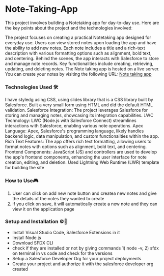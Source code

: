 # Note-Taking-App

This project involves building a Notetaking app for day-to-day use. Here are the key points about the project and the technologies involved:

The project focuses on creating a practical Notetaking app designed for everyday use. Users can view stored notes upon loading the app and have the ability to add new notes.
Each note includes a title and a rich-text description with various formatting options such as alignment, bold text, and centering. Behind the scenes, the app interacts with Salesforce to store and manage note records.
Key functionalities include creating, retrieving, updating, and deleting notes. 
The Note taking app is hosted on a live server. You can create your notes by visiting the following URL: [Note taking app](
https://sahanaportfolio-dev-ed.develop.my.site.com/note-taking-app)

### Technologies Used 🛠
I have styledg using CSS, using slides library that is a CSS library built by Salesforce.
Built a very small form using HTML and did the default HTML validation.
Salesforce Integration: The project leverages Salesforce for storing and managing notes, showcasing its integration capabilities.
LWC Technology: LWC (Node.js with Salesforce Connect) streamlines interactions with Salesforce, enabling various note operations.
Apex Language: Apex, Salesforce's programming language, likely handles backend logic, data manipulation, and custom functionalities within the app.
Rich Text Features: The app offers rich text formatting, allowing users to format notes with options such as alignment, bold text, and centering.
Frontend Components: JavaScript (JS) and controllers are used to develop the app's frontend components, enhancing the user interface for note creation, editing, and deletion.
Used Lightning Web Runtime (LWR) template for building the site

### How to Use🎮
1) User can click on add new note button and createa new notes and give the details of the notes they wanted to create
2) If you click on save, it will automatically create a new note and they can view it on the application page

### Setup and Installation ⚙️📄
* Install Visual Studio Code, Salesforce Extensions in it
* Install Node.js
* Download SFDX CLI
* check if they are installed or not by giving commands 1) node -v,  2) sfdx on terminal in vs code and check for the versions 
* Setup a Salesforce Developer Org for your project deployments
* Create your project and authorize it with the salesforce developer org created









